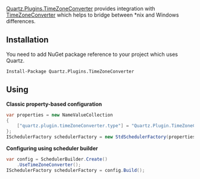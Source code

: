 [Quartz.Plugins.TimeZoneConverter](https://www.nuget.org/packages/Quartz.Plugins.TimeZoneConverter)
provides integration with [TimeZoneConverter](https://github.com/mj1856/TimeZoneConverter) which helps to bridge between
*nix and Windows differences.

## Installation

You need to add NuGet package reference to your project which uses Quartz.

    Install-Package Quartz.Plugins.TimeZoneConverter

## Using

**Classic property-based configuration**
```csharp
var properties = new NameValueCollection
{
	["quartz.plugin.timeZoneConverter.type"] = "Quartz.Plugin.TimeZoneConverter, Quartz.Plugins.TimeZoneConverter"
};
ISchedulerFactory schedulerFactory = new StdSchedulerFactory(properties);
```

**Configuring using scheduler builder**
```csharp
var config = SchedulerBuilder.Create()
    .UseTimeZoneConverter();
ISchedulerFactory schedulerFactory = config.Build();
``` 
